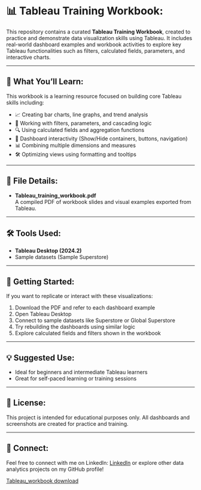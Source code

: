 # 📊 Tableau Training Workbook: 
This repository contains a curated **Tableau Training Workbook**, created to practice and demonstrate data visualization skills using Tableau. It includes real-world dashboard examples and workbook activities to explore key Tableau functionalities such as filters, calculated fields, parameters, and interactive charts.

---

## 🧠 What You’ll Learn: 
This workbook is a learning resource focused on building core Tableau skills including: 
- 📈 Creating bar charts, line graphs, and trend analysis
- 🔄 Working with filters, parameters, and cascading logic
- 🔍 Using calculated fields and aggregation functions
- 📌 Dashboard interactivity (Show/Hide containers, buttons, navigation)
- 📊 Combining multiple dimensions and measures
- 🛠 Optimizing views using formatting and tooltips

---

## 📂 File Details: 
- **Tableau_training_workbook.pdf**  
  A compiled PDF of workbook slides and visual examples exported from Tableau.

---

## 🛠 Tools Used: 
- **Tableau Desktop (2024.2)** 
- Sample datasets (Sample Superstore) 

---

## 🚀 Getting Started: 
If you want to replicate or interact with these visualizations: 
1. Download the PDF and refer to each dashboard example 
2. Open Tableau Desktop
3. Connect to sample datasets like Superstore or Global Superstore
4. Try rebuilding the dashboards using similar logic
5. Explore calculated fields and filters shown in the workbook

---

## 💡 Suggested Use: 
- Ideal for beginners and intermediate Tableau learners 
- Great for self-paced learning or training sessions 

---

## 📌 License: 
This project is intended for educational purposes only. All dashboards and screenshots are created for practice and training.

---

## 🔗 Connect: 
Feel free to connect with me on LinkedIn: <a href = "https://www.linkedin.com/in/pratik-bawane-5529901b9/">LinkedIn</a> 
or explore other data analytics projects on my GitHub profile! 

<a href = "https://github.com/PratikBawane/PratikBawane/blob/b70da6efc5ded384186de7bdf2ab6c1e4643cf61/Tableau_repos/Tableau_training_workbook.twbx">Tableau_workbook download</a> 

``` 
